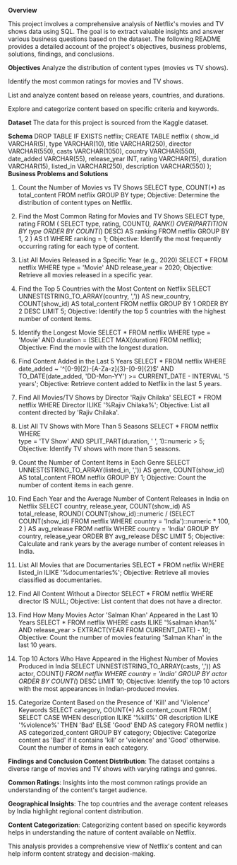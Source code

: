 **Overview**

This project involves a comprehensive analysis of Netflix's movies and TV shows data using SQL. The goal is to extract valuable insights and answer various business questions based on the dataset. The following README provides a detailed account of the project's objectives, business problems, solutions, findings, and conclusions.

**Objectives**
Analyze the distribution of content types (movies vs TV shows).

Identify the most common ratings for movies and TV shows.

List and analyze content based on release years, countries, and durations.

Explore and categorize content based on specific criteria and keywords.

**Dataset**
The data for this project is sourced from the Kaggle dataset.

**Schema**
DROP TABLE IF EXISTS netflix;
CREATE TABLE netflix
(
    show_id      VARCHAR(5),
    type         VARCHAR(10),
    title        VARCHAR(250),
    director     VARCHAR(550),
    casts        VARCHAR(1050),
    country      VARCHAR(550),
    date_added   VARCHAR(55),
    release_year INT,
    rating       VARCHAR(15),
    duration     VARCHAR(15),
    listed_in    VARCHAR(250),
    description  VARCHAR(550)
);
**Business Problems and Solutions**
1. Count the Number of Movies vs TV Shows
SELECT
type,
COUNT(*) as total_content
FROM netflix
GROUP BY type;
Objective: Determine the distribution of content types on Netflix.

2. Find the Most Common Rating for Movies and TV Shows
SELECT
  type,
  rating
FROM (
  SELECT
    type,
    rating,
    COUNT(*),
    RANK() OVER(PARTITION BY type ORDER BY COUNT(*) DESC) AS ranking
  FROM netflix
  GROUP BY 1, 2
) AS t1
WHERE ranking = 1;
Objective: Identify the most frequently occurring rating for each type of content.

3. List All Movies Released in a Specific Year (e.g., 2020)
SELECT * FROM netflix
WHERE
  type = 'Movie'
  AND release_year = 2020;
Objective: Retrieve all movies released in a specific year.

4. Find the Top 5 Countries with the Most Content on Netflix
SELECT
  UNNEST(STRING_TO_ARRAY(country, ',')) AS new_country,
  COUNT(show_id) AS total_content
FROM netflix
GROUP BY 1
ORDER BY 2 DESC
LIMIT 5;
Objective: Identify the top 5 countries with the highest number of content items.

5. Identify the Longest Movie
SELECT * FROM netflix
WHERE
  type = 'Movie'
  AND duration = (SELECT MAX(duration) FROM netflix);
Objective: Find the movie with the longest duration.

6. Find Content Added in the Last 5 Years
SELECT *
FROM netflix
WHERE
  date_added ~ '^[0-9]{2}-[A-Za-z]{3}-[0-9]{2}$'
  AND TO_DATE(date_added, 'DD-Mon-YY') >= CURRENT_DATE - INTERVAL '5 years';
Objective: Retrieve content added to Netflix in the last 5 years.

7. Find All Movies/TV Shows by Director 'Rajiv Chilaka'
SELECT * FROM netflix
WHERE Director ILIKE '%Rajiv Chilaka%';
Objective: List all content directed by 'Rajiv Chilaka'.

8. List All TV Shows with More Than 5 Seasons
SELECT * FROM netflix
WHERE  
  type = 'TV Show'
  AND SPLIT_PART(duration, ' ', 1)::numeric > 5;
Objective: Identify TV shows with more than 5 seasons.

9. Count the Number of Content Items in Each Genre
SELECT
  UNNEST(STRING_TO_ARRAY(listed_in, ',')) AS genre,
  COUNT(show_id) AS total_content
FROM netflix
GROUP BY 1;
Objective: Count the number of content items in each genre.

10. Find Each Year and the Average Number of Content Releases in India on Netflix
SELECT
  country,
  release_year,
  COUNT(show_id) AS total_release,
  ROUND(
    COUNT(show_id)::numeric /
    (SELECT COUNT(show_id) FROM netflix WHERE country = 'India')::numeric * 100, 2
  ) AS avg_release
FROM netflix
WHERE country = 'India'
GROUP BY country, release_year
ORDER BY avg_release DESC
LIMIT 5;
Objective: Calculate and rank years by the average number of content releases in India.

11. List All Movies that are Documentaries
SELECT * FROM netflix
WHERE listed_in ILIKE '%documentaries%';
Objective: Retrieve all movies classified as documentaries.

12. Find All Content Without a Director
SELECT * FROM netflix
WHERE director IS NULL;
Objective: List content that does not have a director.

13. Find How Many Movies Actor 'Salman Khan' Appeared in the Last 10 Years
SELECT * FROM netflix
WHERE
  casts ILIKE '%salman khan%'
  AND release_year > EXTRACT(YEAR FROM CURRENT_DATE) - 10;
Objective: Count the number of movies featuring 'Salman Khan' in the last 10 years.

14. Top 10 Actors Who Have Appeared in the Highest Number of Movies Produced in India
SELECT
  UNNEST(STRING_TO_ARRAY(casts, ',')) AS actor,
  COUNT(*)
FROM netflix
WHERE country = 'India'
GROUP BY actor
ORDER BY COUNT(*) DESC
LIMIT 10;
Objective: Identify the top 10 actors with the most appearances in Indian-produced movies.

15. Categorize Content Based on the Presence of 'Kill' and 'Violence' Keywords
SELECT
  category,
  COUNT(*) AS content_count
FROM (
  SELECT
    CASE
      WHEN description ILIKE '%kill%' OR description ILIKE '%violence%' THEN 'Bad'
      ELSE 'Good'
    END AS category
  FROM netflix
) AS categorized_content
GROUP BY category;
Objective: Categorize content as 'Bad' if it contains 'kill' or 'violence' and 'Good' otherwise. Count the number of items in each category.

****Findings and Conclusion**
Content Distribution**: The dataset contains a diverse range of movies and TV shows with varying ratings and genres.

**Common Ratings**: Insights into the most common ratings provide an understanding of the content's target audience.

**Geographical Insights**: The top countries and the average content releases by India highlight regional content distribution.

**Content Categorization**: Categorizing content based on specific keywords helps in understanding the nature of content available on Netflix.

This analysis provides a comprehensive view of Netflix's content and can help inform content strategy and decision-making.
